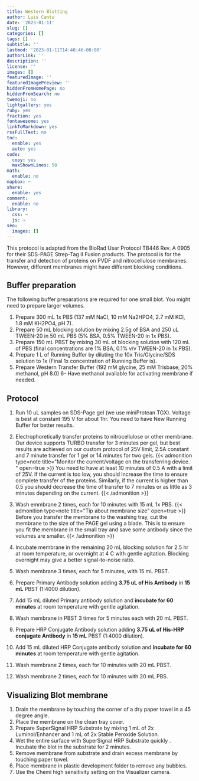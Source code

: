 ```yaml
---
title: Western Blotting
author: Luis Cantu
date: '2023-01-11'
slug: []
categories: []
tags: []
subtitle: ''
lastmod: '2023-01-11T14:40:46-08:00'
authorLink: ''
description: ''
license: ''
images: []
featuredImage: ''
featuredImagePreview: ''
hiddenFromHomePage: no
hiddenFromSearch: no
twemoji: no
lightgallery: yes
ruby: yes
fraction: yes
fontawesome: yes
linkToMarkdown: yes
rssFullText: no
toc:
  enable: yes
  auto: yes
code:
  copy: yes
  maxShownLines: 50
math:
  enable: no
mapbox: ~
share:
  enable: yes
comment:
  enable: no
library:
  css: ~
  js: ~
seo:
  images: []
---
```

This protocol is adapted from the BioRad User Protocol TB446 Rev. A 0905 for their SDS-PAGE Strep-Tag II Fusion products. The protocol is for the transfer and detection of proteins on PVDF and nitrocellulose membranes. However, different membranes might have different blocking conditions.

## Buffer preparation
The following buffer preparations are required for one small blot. You might need to prepare larger volumes.

1. Prepare 300 mL 1x PBS (137 mM NaCl, 10 mM Na2HPO4, 2.7 mM KCl, 1.8 mM KH2PO4, pH 7).
2. Prepare 50 mL blocking solution by mixing 2.5g of BSA and 250 uL TWEEN-20 in 50 mL PBS (5% BSA, 0.5% TWEEN-20 in 1x PBS).
3. Prepare 150 mL PBST by mixing 30 mL of blocking solution with 120 mL of PBS (final concentrations are 1% BSA, 0.1% v/v TWEEN-20 in 1x PBS).
4. Prepare 1 L of Running Buffer by diluting the 10x Tris/Glycine/SDS solution to 1x (Final 1x concentration of Running Buffer is).
5. Prepare Western Transfer Buffer (192 mM glycine, 25 mM Trisbase, 20% methanol, pH 8.0)
6- Have methanol available for activating membrane if needed.

## Protocol
1. Run 10 uL samples on SDS-Page gel (we use miniProtean TGX). Voltage is best at constant 195 V for about 1hr. You need to have New Running Buffer for better results.

2. Electrophoretically transfer proteins to nitrocellulose or other membrane. Our device supports TURBO transfer for 3 minutes per gel, but best results are achieved on our custom protocol of 25V limit, 2.5A constant and 7 minute transfer for 1 gel or 14 minutes for two gels.
{{< admonition type=note title="Monitor the current/voltage on the transferring device. " open=true >}}
You need to have at least 10 minutes of 0.5 A with a limit of 25V. If the current is too low, you should increase the time to ensure complete transfer of the proteins. Similarly, if the current is higher than 0.5 you should decrease the time of transfer to 7 minutes or as little as 3 minutes depending on the current.
{{< /admonition >}}
3. Wash emmbrane 2 times, each for 10 minutes with 15 mL 1x PBS.
{{< admonition type=note title="Tip about membrane size" open=true >}}
Before you transfer the membrane to the washing tray, cut the membrane to the size of the PAGE gel using a blade. This is to ensure you fit the membrane in the small tray and save some antibody since the volumes are smaller.
{{< /admonition >}}

4. Incubate membrane in the remaining 20 mL blocking solution for 2.5 hr at room temperature, or overnight at 4 C with gentle agitation.
Blocking overnight may give a better signal-to-noise ratio.
5. Wash membrane 3 times, each for 5 minutes, with 15 mL PBST.
6. Prepare Primary Antibody solution adding **3.75 uL of His Antibody** in **15 mL** PBST (1:4000 dilution).
7. Add 15 mL diluted Primary antibody solution and **incubate for 60 minutes** at room temperature with gentle agitation.
8. Wash membrane in PBST 3 times for 5 minutes each with 20 mL PBST.
9. Prepare HRP Conjugate Antibody solution adding **3.75 uL of His-HRP conjugate Antibody** in **15 mL** PBST (1:4000 dilution).
10. Add 15 mL diluted HRP Conjugate antibody solution and **incubate for 60 minutes** at room temperature with gentle agitation.
11. Wash membrane 2 times, each for 10 minutes with 20 mL PBST.
11. Wash membrane 2 times, each for 10 minutes with 20 mL PBS.

## Visualizing Blot membrane
1. Drain the membrane by touching the corner of a dry paper towel in a 45 degree angle.
2. Place the membrane on the clean tray cover.
3. Prepare SuperSignal HRP Substrate by mixing 1 mL of 2x Luminol/Enhancer and 1 mL of 2x Stable Peroxide Solution.
4. Wet the entire surface with SuperSignal HRP Substrate quickly . Incubate the blot in the substrate for 2 minutes.
5. Remove membrane from substrate and drain excess membrane by touching paper towel.
6. Place membrane in plastic development folder to remove any bubbles.
7. Use the Chemi high sensitivity setting on the Visualizer camera.


<!--more-->
